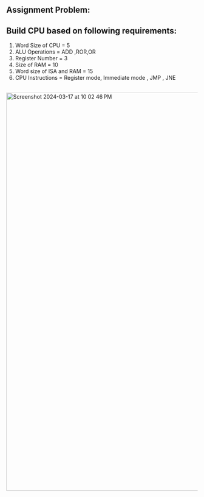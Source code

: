 
## Assignment Problem:
## Build CPU based on following requirements:
   1. Word Size of CPU = 5
   2. ALU Operations = ADD ,ROR,OR
   3. Register Number = 3
   4. Size of RAM = 10
   5. Word size of ISA and RAM = 15
   6. CPU Instructions = Register mode, Immediate mode , JMP , JNE

<br>

<img width="1046" alt="Screenshot 2024-03-17 at 10 02 46 PM" src="https://github.com/sadia4444a/Computer-Architecture/assets/73788572/335bf508-8f44-4f02-a1db-af29f88628e4">


